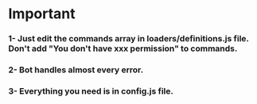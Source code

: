 # Important
### 1- Just edit the commands array in loaders/definitions.js file. Don't add "You don't have xxx permission" to commands.
### 2- Bot handles almost every error.
### 3- Everything you need is in config.js file.